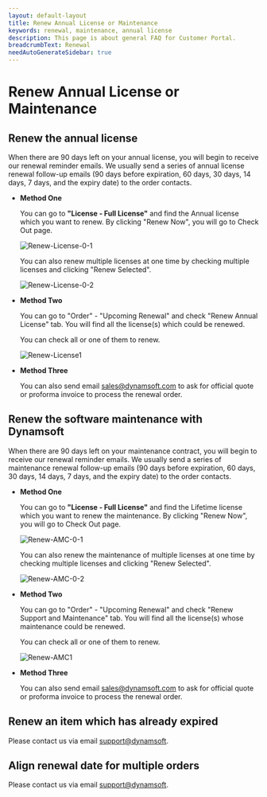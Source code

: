 ```yaml
---
layout: default-layout
title: Renew Annual License or Maintenance
keywords: renewal, maintenance, annual license
description: This page is about general FAQ for Customer Portal.
breadcrumbText: Renewal
needAutoGenerateSidebar: true
---
```


# Renew Annual License or Maintenance

## Renew the annual license

When there are 90 days left on your annual license, you will begin to receive our renewal reminder emails. We usually send a series of annual license renewal follow-up emails (90 days before expiration, 60 days, 30 days, 14 days, 7 days, and the expiry date) to the order contacts. 

- **Method One**

    You can go to **"License - Full License"** and find the Annual license which you want to renew. By clicking "Renew Now", you will go to Check Out page.

    ![Renew-License-0-1]({{site.assets}}img/Renew-License-0-1.png)

    You can also renew multiple licenses at one time by checking multiple licenses and clicking "Renew Selected".

    ![Renew-License-0-2]({{site.assets}}img/Renew-License-0-2.png)

- **Method Two**

    You can go to "Order" - "Upcoming Renewal" and check "Renew Annual License" tab. You will find all the license(s) which could be renewed.

    You can check all or one of them to renew.

    ![Renew-License1]({{site.assets}}img/Renew-License-1.png)

- **Method Three**

    You can also send email <sales@dynamsoft.com> to ask for official quote or proforma invoice to process the renewal order.

## Renew the software maintenance with Dynamsoft

When there are 90 days left on your maintenance contract, you will begin to receive our renewal reminder emails. We usually send a series of maintenance renewal follow-up emails (90 days before expiration, 60 days, 30 days, 14 days, 7 days, and the expiry date) to the order contacts. 

- **Method One**

    You can go to **"License - Full License"** and find the Lifetime license which you want to renew the maintenance. By clicking "Renew Now", you will go to Check Out page.

    ![Renew-AMC-0-1]({{site.assets}}img/Renew-AMC-0-1.png)

    You can also renew the maintenance of multiple licenses at one time by checking multiple licenses and clicking "Renew Selected".

    ![Renew-AMC-0-2]({{site.assets}}img/Renew-AMC-0-2.png)


- **Method Two**

    You can go to "Order" - "Upcoming Renewal" and check "Renew Support and Maintenance" tab. You will find all the license(s) whose maintenance could be renewed.

    You can check all or one of them to renew.

    ![Renew-AMC1]({{site.assets}}img/Renew-AMC-1.png)

- **Method Three**

    You can also send email <sales@dynamsoft.com> to ask for official quote or proforma invoice to process the renewal order. 

## Renew an item which has already expired

Please contact us via email <support@dynamsoft>.

## Align renewal date for multiple orders

Please contact us via email <support@dynamsoft>.

